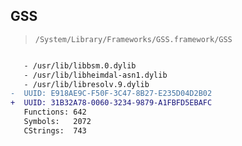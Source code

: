 ## GSS

> `/System/Library/Frameworks/GSS.framework/GSS`

```diff

   - /usr/lib/libbsm.0.dylib
   - /usr/lib/libheimdal-asn1.dylib
   - /usr/lib/libresolv.9.dylib
-  UUID: E918AE9C-F50F-3C47-8B27-E235D04D2B02
+  UUID: 31B32A78-0060-3234-9879-A1FBFD5EBAFC
   Functions: 642
   Symbols:   2072
   CStrings:  743

```
